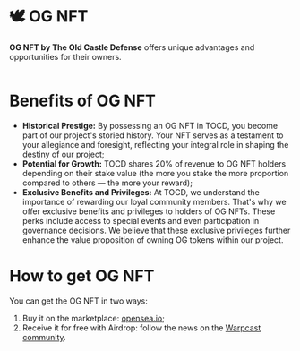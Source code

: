 # 🕊️ OG NFT

<div>

**OG NFT by The Old Castle Defense** offers unique advantages and opportunities for their owners.
</div>

<img src="/assets/docs/.gitbook/assets/OG_NFT_frame.webp" alt="">

# Benefits of OG NFT

<div>

* **Historical Prestige:** By possessing an OG NFT in TOCD, you become part of our project's storied history.
Your NFT serves as a testament to your allegiance and foresight, reflecting your integral role in shaping the destiny of our project;
* **Potential for Growth:** TOCD shares 20% of revenue to OG NFT holders depending on their stake value
(the more you stake the more proportion compared to others — the more your reward);
* **Exclusive Benefits and Privileges:** At TOCD, we understand the importance of rewarding our loyal community members. That's why we offer
exclusive benefits and privileges to holders of OG NFTs. These perks include access to special events and even participation in
governance decisions. We believe that these exclusive privileges further enhance the value proposition of owning OG tokens within our project.
</div>

# How to get OG NFT

<div>

You can get the OG NFT in two ways:
1. Buy it on the marketplace: <a href="https://opensea.io/collection/ogtocdnft" target="_blanc">opensea.io</a>;
2. Receive it for free with Airdrop: follow the news on the <a href="https://warpcast.com/tocd" target="_blanc">Warpcast community</a>.
<div>
